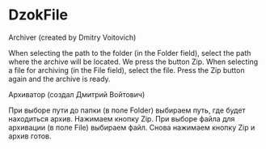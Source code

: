 # DzokFile

Archiver (created by Dmitry Voitovich)

When selecting the path to the folder (in the Folder field), select the path where the archive will be located. We press the button Zip.
When selecting a file for archiving (in the File field), select the file. Press the Zip button again and the archive is ready.


Архиватор (создал Дмитрий Войтович)

При выборе пути до папки (в поле Folder) выбираем путь, где будет находиться архив. Нажимаем кнопку Zip.
При выборе файла для архивации (в поле File) выбираем файл. Снова нажимаем кнопку Zip и архив готов.
